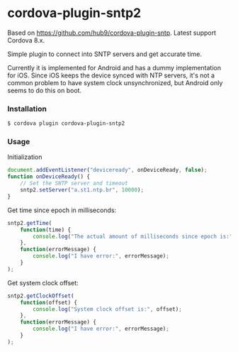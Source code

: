 # cordova-plugin-sntp2

Based on https://github.com/hub9/cordova-plugin-sntp. Latest support Cordova 8.x.

Simple plugin to connect into SNTP servers and get accurate time.

Currently it is implemented for Android and has a dummy implementation for iOS. Since iOS keeps the device synced with NTP servers, it's not a common problem to have system clock unsynchronized, but Android only seems to do this on boot.

### Installation

```bash
$ cordova plugin cordova-plugin-sntp2
```

### Usage

Initialization
```javascript
document.addEventListener("deviceready", onDeviceReady, false);
function onDeviceReady() {
    // Set the SNTP server and timeout
    sntp2.setServer("a.st1.ntp.br", 10000);
}
```

Get time since epoch in milliseconds:
```javascript
sntp2.getTime(
    function(time) {
        console.log("The actual amount of milliseconds since epoch is:", time);
    },
    function(errorMessage) {
        console.log("I have error:", errorMessage);
    }
);
```

Get system clock offset:
```javascript
sntp2.getClockOffset(
    function(offset) {
        console.log("System clock offset is:", offset);
    },
    function(errorMessage) {
        console.log("I have error:", errorMessage);
    }
);
```
